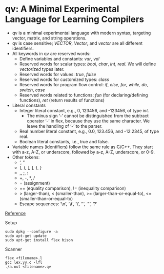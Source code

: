 # qv: A Minimal Experimental Language for Learning Compilers

- qv is a minimal experimental language with modern syntax, targeting vector, matrix, and string operations.
- qv is case sensitive; *VECTOR*, *Vector*, and *vector* are all different identifiers.
- All keywords in qv are reserved words:
    - Define variables and constants: *var*, *val*
    - Reserved words for scalar types: *bool*, *char*, *int*, *real.* We will define *vectorized* types later.
    - Reserved words for values: *true*, *false*
    - Reserved words for customized types: *class*
    - Reserved words for program flow control: *if*, *else*, *for*, *while*, *do*, *switch*, *case*
    - Reserved words related to functions: *fun* (for declaring/defining functions), *ret* (return results of functions)
- Literal constants
    - Integer literal constant, e.g., 0, 123456, and -123456, of type *int*.
        - The minus sign ‘-’ cannot be distinguished from the subtract operator ‘-’ in flex, because they use the same character. We leave the handling of ‘-’ to the parser.
    - Real number literal constant, e.g., 0.0, 123.456, and -12.2345, of type real.
    - Boolean literal constants, i.e., true and false.
- Variable names (identifiers) follow the same rule as C/C++. They start with a-z, A-Z, or underscore, followed by a-z, A-Z, underscore, or 0-9.
- Other tokens:
    - ‘, “
    - (, ), [, ], {, }
    - ,, ;, :
    - +, -, *, /
    - = (assignment)
    - == (equality comparison), != (inequality comparison)
    - \> (larger-than), < (smaller-than), >= (larger-than-or-equal-to), <= (smaller-than-or-equal-to)
    - Escape sequences: ‘\n’, ‘\t’, ‘\\’, ‘\'’, ‘\"’, ‘\?’

[Reference](https://yummy-request-a1a.notion.site/qv-A-Minimal-Experimental-Language-for-Learning-Compilers-f5a613b4eecf41e890c4560cc065812f)

Setup

```
sudo dpkg --configure -a
sudo apt-get update
sudo apt-get install flex bison
```

Scanner

```
flex <filename>.l
gcc lex.yy.c -lfl
./a.out <filename>.qv
```
